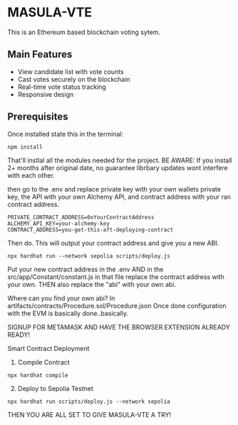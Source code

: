 # MASULA-VTE

This is an Ethereum based blockchain voting sytem.

## Main Features
- View candidate list with vote counts
- Cast votes securely on the blockchain
- Real-time vote status tracking
- Responsive design

## Prerequisites

Once installed state this in the terminal:

```bash
npm install
````
That'll instlal all the modules needed for the project. BE AWARE:
If you install 2+ months after original date, no guarantee librbary updates wont interfere with each other.

then go to the .env and replace private key with your own wallets private key, the API with your own Alchemy API, and contract address with your ran contract address.
```
PRIVATE_CONTRACT_ADDRESS=0xYourContractAddress
ALCHEMY_API_KEY=your-alchemy-key
CONTRACT_ADDRESS=you-get-this-aft-deploying-contract
```
Then do. This will output your contract address and give you a new ABI.

```
npx hardhat run --network sepolia scripts/deploy.js
```

Put your new contract address in the .env AND in the src/app/Constant/constant.js
in that file replace the contract address with your own. THEN also replace the "abi" with your own abi. 

Where can you find your own abi? In artifacts/contracts/Procedure.sol/Procedure.json
Once done configuration with the EVM is basically done..basically.

SIGNUP FOR METAMASK AND HAVE THE BROWSER EXTENSION ALREADY READY!

Smart Contract Deployment
1. Compile Contract

```
npx hardhat compile
```

2. Deploy to Sepolia Testnet
````
npx hardhat run scripts/deploy.js --network sepolia
````

THEN YOU ARE ALL SET TO GIVE MASULA-VTE A TRY!